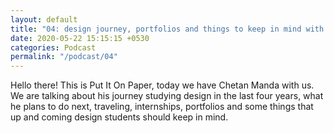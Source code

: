 ```yaml
---
layout: default
title: "04: design journey, portfolios and things to keep in mind with chetan"
date: 2020-05-22 15:15:15 +0530
categories: Podcast
permalink: "/podcast/04"
---
```

Hello there! This is Put It On Paper, today we have Chetan Manda with us. We are talking about his journey studying design in the last four years, what he plans to do next, traveling, internships, portfolios and some things that up and coming design students should keep in mind.